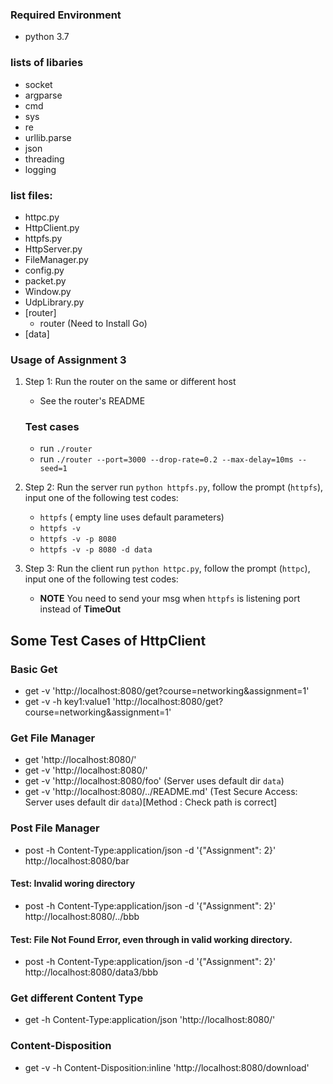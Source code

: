 ### Required Environment
- python 3.7

### lists of libaries
- socket
- argparse
- cmd
- sys
- re
- urllib.parse
- json
- threading
- logging

### list files:
- httpc.py
- HttpClient.py
- httpfs.py
- HttpServer.py
- FileManager.py
- config.py
- packet.py
- Window.py
- UdpLibrary.py
- [router]
    - router (Need to Install Go)
- [data]

### Usage of Assignment 3
1. Step 1: Run the router on the same or different host
   - See the router's README
   ### Test cases
   - run `./router`
   - run ` ./router --port=3000 --drop-rate=0.2 --max-delay=10ms --seed=1 `



2. Step 2: Run the server
   run `python httpfs.py`, follow the prompt (`httpfs`), input one of the following test codes:
    - `httpfs` ( empty line uses default parameters)
    - `httpfs -v`
    - `httpfs -v -p 8080`
    - `httpfs -v -p 8080 -d data`

3. Step 3: Run the client
   run `python httpc.py`, follow the prompt (`httpc`), input one of the following test codes:
   - **NOTE** You need to send your msg when `httpfs` is listening port instead of **TimeOut**
## Some Test Cases of HttpClient
### Basic Get
- get -v 'http://localhost:8080/get?course=networking&assignment=1'
- get -v -h key1:value1 'http://localhost:8080/get?course=networking&assignment=1'

### Get File Manager
- get 'http://localhost:8080/'
- get -v 'http://localhost:8080/'
- get -v 'http://localhost:8080/foo' (Server uses default dir `data`)
- get -v 'http://localhost:8080/../README.md' (Test Secure Access: Server uses default dir `data`)[Method : Check path is correct]

### Post File Manager
- post -h Content-Type:application/json -d '{"Assignment": 2}' http://localhost:8080/bar

#### Test: Invalid woring directory
- post -h Content-Type:application/json -d '{"Assignment": 2}' http://localhost:8080/../bbb
#### Test: File Not Found Error, even through in valid working directory.
- post -h Content-Type:application/json -d '{"Assignment": 2}' http://localhost:8080/data3/bbb

### Get different Content Type
- get -h Content-Type:application/json 'http://localhost:8080/'

### Content-Disposition
- get -v -h Content-Disposition:inline 'http://localhost:8080/download'
